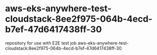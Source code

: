 # aws-eks-anywhere-test-cloudstack-8ee2f975-064b-4ecd-b7ef-47d6417438ff-30
repository for use with E2E test job aws-eks-anywhere-test-cloudstack:8ee2f975-064b-4ecd-b7ef-47d6417438ff-30
